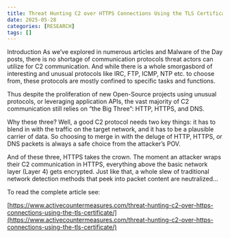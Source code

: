 ```yaml
---
title: Threat Hunting C2 over HTTPS Connections Using the TLS Certificate
date: 2025-05-28
categories: [RESEARCH]
tags: []
---
```


Introduction
As we’ve explored in numerous articles and Malware of the Day posts, there is no shortage of communication protocols threat actors can utilize for C2 communication. And while there is a whole smorgasbord of interesting and unusual protocols like IRC, FTP, ICMP, NTP etc. to choose from, these protocols are mostly confined to specific tasks and functions.

Thus despite the proliferation of new Open-Source projects using unusual protocols, or leveraging application APIs, the vast majority of C2 communication still relies on “the Big Three”: HTTP, HTTPS, and DNS.

Why these three? Well, a good C2 protocol needs two key things: it has to blend in with the traffic on the target network, and it has to be a plausible carrier of data. So choosing to merge in with the deluge of HTTP, HTTPS, or DNS packets is always a safe choice from the attacker’s POV.

And of these three, HTTPS takes the crown. The moment an attacker wraps their C2 communication in HTTPS, everything above the basic network layer (Layer 4) gets encrypted. Just like that, a whole slew of traditional network detection methods that peek into packet content are neutralized...

To read the complete article see:

[https://www.activecountermeasures.com/threat-hunting-c2-over-https-connections-using-the-tls-certificate/](https://www.activecountermeasures.com/threat-hunting-c2-over-https-connections-using-the-tls-certificate/)